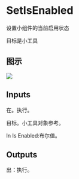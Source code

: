 # SetIsEnabled

设置小组件的当前启用状态

目标是小工具

## 图示

![]($-20221218-21361493.png)

## Inputs

在。执行。

目标。小工具对象参考。

In Is Enabled:布尔值。  

## Outputs

出：执行。
